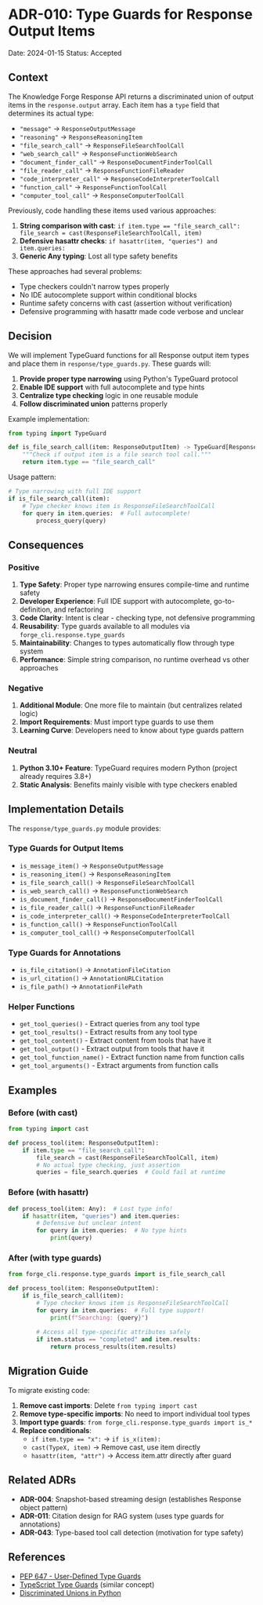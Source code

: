# ADR-010: Type Guards for Response Output Items

Date: 2024-01-15
Status: Accepted

## Context

The Knowledge Forge Response API returns a discriminated union of output items in the `response.output` array. Each item has a `type` field that determines its actual type:

- `"message"` → `ResponseOutputMessage`
- `"reasoning"` → `ResponseReasoningItem`
- `"file_search_call"` → `ResponseFileSearchToolCall`
- `"web_search_call"` → `ResponseFunctionWebSearch`
- `"document_finder_call"` → `ResponseDocumentFinderToolCall`
- `"file_reader_call"` → `ResponseFunctionFileReader`
- `"code_interpreter_call"` → `ResponseCodeInterpreterToolCall`
- `"function_call"` → `ResponseFunctionToolCall`
- `"computer_tool_call"` → `ResponseComputerToolCall`

Previously, code handling these items used various approaches:
1. **String comparison with cast**: `if item.type == "file_search_call": file_search = cast(ResponseFileSearchToolCall, item)`
2. **Defensive hasattr checks**: `if hasattr(item, "queries") and item.queries:`
3. **Generic Any typing**: Lost all type safety benefits

These approaches had several problems:
- Type checkers couldn't narrow types properly
- No IDE autocomplete support within conditional blocks
- Runtime safety concerns with cast (assertion without verification)
- Defensive programming with hasattr made code verbose and unclear

## Decision

We will implement TypeGuard functions for all Response output item types and place them in `response/type_guards.py`. These guards will:

1. **Provide proper type narrowing** using Python's TypeGuard protocol
2. **Enable IDE support** with full autocomplete and type hints
3. **Centralize type checking** logic in one reusable module
4. **Follow discriminated union** patterns properly

Example implementation:
```python
from typing import TypeGuard

def is_file_search_call(item: ResponseOutputItem) -> TypeGuard[ResponseFileSearchToolCall]:
    """Check if output item is a file search tool call."""
    return item.type == "file_search_call"
```

Usage pattern:
```python
# Type narrowing with full IDE support
if is_file_search_call(item):
    # Type checker knows item is ResponseFileSearchToolCall
    for query in item.queries:  # Full autocomplete!
        process_query(query)
```

## Consequences

### Positive

1. **Type Safety**: Proper type narrowing ensures compile-time and runtime safety
2. **Developer Experience**: Full IDE support with autocomplete, go-to-definition, and refactoring
3. **Code Clarity**: Intent is clear - checking type, not defensive programming
4. **Reusability**: Type guards available to all modules via `forge_cli.response.type_guards`
5. **Maintainability**: Changes to types automatically flow through type system
6. **Performance**: Simple string comparison, no runtime overhead vs other approaches

### Negative

1. **Additional Module**: One more file to maintain (but centralizes related logic)
2. **Import Requirements**: Must import type guards to use them
3. **Learning Curve**: Developers need to know about type guards pattern

### Neutral

1. **Python 3.10+ Feature**: TypeGuard requires modern Python (project already requires 3.8+)
2. **Static Analysis**: Benefits mainly visible with type checkers enabled

## Implementation Details

The `response/type_guards.py` module provides:

### Type Guards for Output Items
- `is_message_item()` → `ResponseOutputMessage`
- `is_reasoning_item()` → `ResponseReasoningItem`
- `is_file_search_call()` → `ResponseFileSearchToolCall`
- `is_web_search_call()` → `ResponseFunctionWebSearch`
- `is_document_finder_call()` → `ResponseDocumentFinderToolCall`
- `is_file_reader_call()` → `ResponseFunctionFileReader`
- `is_code_interpreter_call()` → `ResponseCodeInterpreterToolCall`
- `is_function_call()` → `ResponseFunctionToolCall`
- `is_computer_tool_call()` → `ResponseComputerToolCall`

### Type Guards for Annotations
- `is_file_citation()` → `AnnotationFileCitation`
- `is_url_citation()` → `AnnotationURLCitation`
- `is_file_path()` → `AnnotationFilePath`

### Helper Functions
- `get_tool_queries()` - Extract queries from any tool type
- `get_tool_results()` - Extract results from any tool type
- `get_tool_content()` - Extract content from tools that have it
- `get_tool_output()` - Extract output from tools that have it
- `get_tool_function_name()` - Extract function name from function calls
- `get_tool_arguments()` - Extract arguments from function calls

## Examples

### Before (with cast)
```python
from typing import cast

def process_tool(item: ResponseOutputItem):
    if item.type == "file_search_call":
        file_search = cast(ResponseFileSearchToolCall, item)
        # No actual type checking, just assertion
        queries = file_search.queries  # Could fail at runtime
```

### Before (with hasattr)
```python
def process_tool(item: Any):  # Lost type info!
    if hasattr(item, "queries") and item.queries:
        # Defensive but unclear intent
        for query in item.queries:  # No type hints
            print(query)
```

### After (with type guards)
```python
from forge_cli.response.type_guards import is_file_search_call

def process_tool(item: ResponseOutputItem):
    if is_file_search_call(item):
        # Type checker knows item is ResponseFileSearchToolCall
        for query in item.queries:  # Full type support!
            print(f"Searching: {query}")
        
        # Access all type-specific attributes safely
        if item.status == "completed" and item.results:
            return process_results(item.results)
```

## Migration Guide

To migrate existing code:

1. **Remove cast imports**: Delete `from typing import cast`
2. **Remove type-specific imports**: No need to import individual tool types
3. **Import type guards**: `from forge_cli.response.type_guards import is_*`
4. **Replace conditionals**:
   - `if item.type == "x":` → `if is_x(item):`
   - `cast(TypeX, item)` → Remove cast, use item directly
   - `hasattr(item, "attr")` → Access item.attr directly after guard

## Related ADRs

- **ADR-004**: Snapshot-based streaming design (establishes Response object pattern)
- **ADR-011**: Citation design for RAG system (uses type guards for annotations)
- **ADR-043**: Type-based tool call detection (motivation for type safety)

## References

- [PEP 647 - User-Defined Type Guards](https://www.python.org/dev/peps/pep-0647/)
- [TypeScript Type Guards](https://www.typescriptlang.org/docs/handbook/2/narrowing.html) (similar concept)
- [Discriminated Unions in Python](https://docs.pydantic.dev/latest/usage/types/unions/#discriminated-unions)